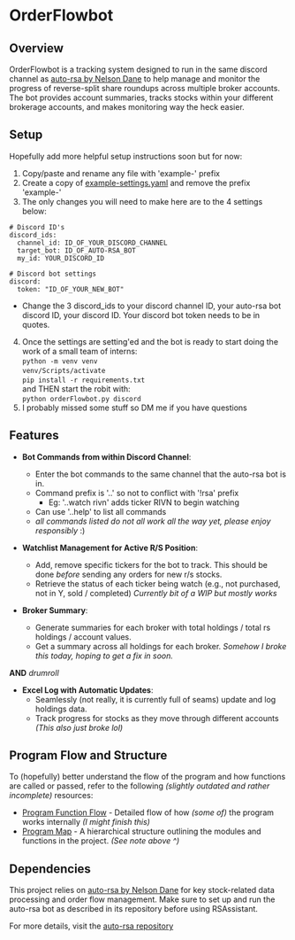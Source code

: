 # OrderFlowbot

## Overview

OrderFlowbot is a tracking system designed to run in the same discord channel as [auto-rsa by Nelson Dane](main/program_function_flow.md) to help manage and monitor the progress of reverse-split share roundups across multiple broker accounts. The bot provides account summaries, tracks stocks within your different brokerage accounts, and makes monitoring way the heck easier.

## Setup

Hopefully add more helpful setup instructions soon but for now: 

1. Copy/paste and rename any file with 'example-' prefix
2. Create a copy of [example-settings.yaml](https://github.com/braydio/RSAssistant/blob/master/config/example-settings.yaml) and remove the prefix 'example-'
3. The only changes you will need to make here are to the 4 settings below:

```
# Discord ID's
discord_ids:
  channel_id: ID_OF_YOUR_DISCORD_CHANNEL
  target_bot: ID_OF_AUTO-RSA_BOT
  my_id: YOUR_DISCORD_ID

# Discord bot settings
discord:
  token: "ID_OF_YOUR_NEW_BOT"
```
 - Change the 3 discord_ids to your discord channel ID, your auto-rsa bot discord ID, your discord ID. Your discord bot token needs to be in quotes.

4. Once the settings are setting'ed and the bot is ready to start doing the work of a small team of interns:   
   `python -m venv venv`   
   `venv/Scripts/activate`   
   `pip install -r requirements.txt`   
   and THEN
   start the robit with:   
   `python orderFlowbot.py discord`   
5. I probably missed some stuff so DM me if you have questions 


## Features

- **Bot Commands from within Discord Channel**:
  - Enter the bot commands to the same channel that the auto-rsa bot is in.
  - Command prefix is '..' so not to conflict with '!rsa' prefix
    - Eg: '..watch rivn' adds ticker RIVN to begin watching
  - Can use '..help' to list all commands
  -   *all commands listed do not all work all the way yet, please enjoy responsibly* :)

- **Watchlist Management for Active R/S Position**:
  - Add, remove specific tickers for the bot to track. This should be done *before* sending any orders for new r/s stocks.
  - Retrieve the status of each ticker being watch (e.g., not purchased, not in Y, sold / completed) *Currently bit of a WIP but mostly works*
    
- **Broker Summary**:
  - Generate summaries for each broker with total holdings / total rs holdings / account values.
  - Get a summary across all holdings for each broker.
  *Somehow I broke this today, hoping to get a fix in soon.*

**AND** *drumroll*
- **Excel Log with Automatic Updates**:
  - Seamlessly (not really, it is currently full of seams) update and log holdings data.
  - Track progress for stocks as they move through different accounts *(This also just broke lol)*
  

## Program Flow and Structure

To (hopefully) better understand the flow of the program and how functions are called or passed, refer to the following *(slightly outdated and rather incomplete)* resources:

- [Program Function Flow](main/program_function_flow.md) - Detailed flow of how *(some of)* the program works internally *(I might finish this)*
- [Program Map](main/program_map.txt) - A hierarchical structure outlining the modules and functions in the project. *(See note above ^)*

## Dependencies

This project relies on [auto-rsa by Nelson Dane](main/program_function_flow.md) for key stock-related data processing and order flow management. Make sure to set up and run the auto-rsa bot as described in its repository before using RSAssistant.

For more details, visit the [auto-rsa repository](https://github.com/NelsonDane/auto-rsa/blob/main/README.md)
